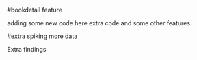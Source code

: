 #bookdetail feature

adding some new code here
extra code
and some other features

#extra spiking
more data 

Extra findings